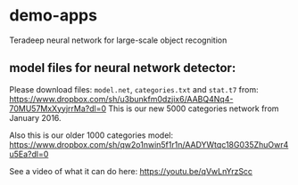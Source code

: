 # demo-apps

Teradeep neural network for large-scale object recognition


## model files for neural network detector:

Please download files: `model.net`, `categories.txt` and `stat.t7` from: https://www.dropbox.com/sh/u3bunkfm0dzjix6/AABQ4Nq4-70MU57MxXyyjrrMa?dl=0
This is our new 5000 categories network from January 2016.

Also this is our older 1000 categories model:
https://www.dropbox.com/sh/qw2o1nwin5f1r1n/AADYWtqc18G035ZhuOwr4u5Ea?dl=0

See a video of what it can do here:
https://youtu.be/qVwLnYrzScc
